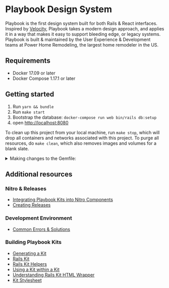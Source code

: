 # Playbook Design System

Playbook is the first design system built for both Rails & React interfaces. Inspired by [Velocity](https://www.invisionapp.com/inside-design/design-resources/design-system-dashboard-ui-kit/), Playbook takes a modern design approach, and applies it in a way that makes it easy to support bleeding edge, or legacy systems. Playbook is built & maintained by the User Experience & Development teams at Power Home Remodeling, the largest home remodeler in the US.

## Requirements

- Docker 17.09 or later
- Docker Compose 1.17.1 or later

## Getting started

1. Run `yarn && bundle`
1. Run `make start`
1. Bootstrap the database: `docker-compose run web bin/rails db:setup`
1. open [http://localhost:8080](http://localhost:8080)

To clean up this project from your local machine, run `make stop`, which will drop all containers and networks associated with this project. To purge all resources, do `make clean`, which also removes images and volumes for a blank slate.


<details><summary>Making changes to the Gemfile:</summary>
<p>

* Stop the `make start` process
* Run `make bundle` to (un-)install gems and update the `Gemfile.lock`
* Re-start the server with `make start`

To run the tests, do `make test`. To launch a shell in the container run `make shell`, or to launch a Rails console run `make console`

</p>
</details>

## Additional resources

### Nitro & Releases

* [Integrating Playbook Kits into Nitro Components](https://github.com/powerhome/playbook/wiki/Integrating-Playbook-Kits-into-Nitro-Components)
* [Creating Releases](https://github.com/powerhome/playbook/wiki/Releasing-a-New-Version)

### Development Environment

* [Common Errors & Solutions](https://github.com/powerhome/playbook/wiki/Common-Errors-&-Solutions)

### Building Playbook Kits

* [Generating a Kit](https://github.com/powerhome/playbook/wiki/Generating-a-Kit)
* [Rails Kit](https://github.com/powerhome/playbook/wiki/Rails-Kit)
* [Rails Kit Helpers](https://github.com/powerhome/playbook/wiki/Rails-Kit-Helpers)
* [Using a Kit within a Kit](https://github.com/powerhome/playbook/wiki/Using-a-Kit-within-a-Kit)
* [Understanding Rails Kit HTML Wrapper](https://github.com/powerhome/playbook/wiki/Understanding-Rails-Kit-HTML-Wrapper)
* [Kit Stylesheet](https://github.com/powerhome/playbook/wiki/Kit-Stylesheet)
